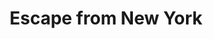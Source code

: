 ---
title: "Escape from New York"
year: 1981
rating: 3.5
stars: "★★★½"
rewatched: false
permalink: "escape-from-new-york"
watched_on: 2024-06-17
---